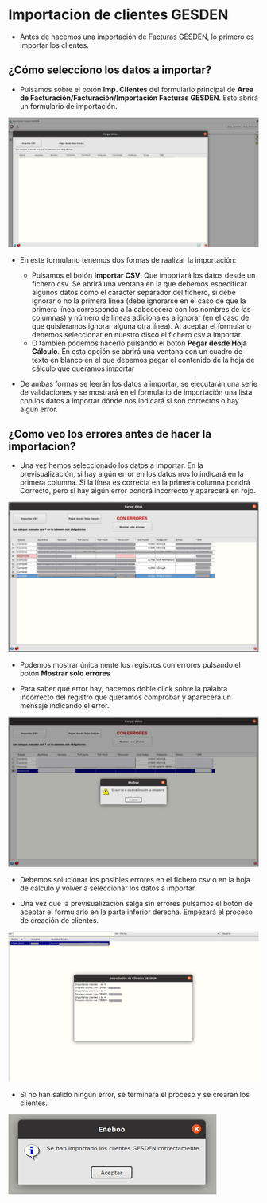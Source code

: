 # Importacion de clientes GESDEN

* Antes de hacemos una importación de Facturas GESDEN, lo primero es importar los clientes.

## ¿Cómo selecciono los datos a importar?

* Pulsamos sobre el botón **Imp. Clientes** del formulario principal de **Area de Facturación/Facturación/Importación Facturas GESDEN**. Esto abrirá un formulario de importación.

![Formulario de importación clientes](./img/formimportacion_clientes.png)

* En este formulario tenemos dos formas de raalizar la importación:
    - Pulsamos el botón **Importar CSV**. Que importará los datos desde un fichero csv. Se abrirá una ventana en la que debemos especificar algunos datos como el caracter separador del fichero, si debe ignorar o no la primera línea (debe ignorarse en el caso de que la primera línea corresponda a la cabececera con los nombres de las columnas) y número de líneas adicionales a ignorar (en el caso de que quisíeramos ignorar alguna otra línea). Al aceptar el formulario debemos seleccionar en nuestro disco el fichero csv a importar.
    - O también podemos hacerlo pulsando el botón **Pegar desde Hoja Cálculo**. En esta opción se abrirá una ventana con un cuadro de texto en blanco en el que debemos pegar el contenido de la hoja de cálculo que queramos importar

* De ambas formas se leerán los datos a importar, se ejecutarán una serie de validaciones y se mostrará en el formulario de importación una lista con los datos a importar dónde nos indicará si son correctos o hay algún error.


## ¿Como veo los errores antes de hacer la importacion?

* Una vez hemos seleccionado los datos a importar. En la previsualización, si hay algún error en los datos nos lo indicará en la primera columna. Si la línea es correcta en la primera columna pondrá Correcto, pero si hay algún error pondrá incorrecto y aparecerá en rojo. 

![Errores en formulario de importación](./img/formimportacion_clientes_con_errores.png)

* Podemos mostrar únicamente los registros con errores pulsando el botón **Mostrar solo errores**

* Para saber qué error hay, hacemos doble click sobre la palabra incorrecto del registro que queramos comprobar y aparecerá un mensaje indicando el error.

![Ver error de importación](./img/formimportacion_clientes_ver_error.png)

* Debemos solucionar los posibles errores en el fichero csv o en la hoja de cálculo y volver a seleccionar los datos a importar.

* Una vez que la previsualización salga sin errores pulsamos el botón de aceptar el formulario en la parte inferior derecha.
Empezará el proceso de creación de clientes.

![Proceso de importación clientes](./img/formimportacion_clientes_proceso.png)

* Si no han salido ningún error, se terminará el proceso y se crearán los clientes.

![Importación correcta](./img/formimportacion_clientes_ok.png)

